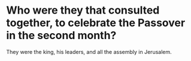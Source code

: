 # Who were they that consulted together, to celebrate the Passover in the second month?

They were the king, his leaders, and all the assembly in Jerusalem. 